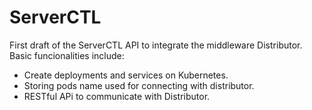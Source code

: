 # ServerCTL

First draft of the ServerCTL API to integrate the middleware Distributor.
Basic funcionalities include:
  - Create deployments and services on Kubernetes.
  - Storing pods name used for connecting with distributor.
  - RESTful APi to communicate with Distributor.
